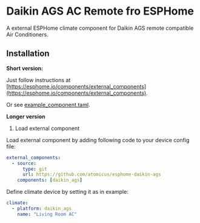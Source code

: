 # Daikin AGS AC Remote fro ESPHome

A external ESPHome climate component for Daikin AGS remote compatible Air Conditioners.

## Installation

**Short version:**

Just follow instructions at [https://esphome.io/components/external_components](https://esphome.io/components/external_components).

Or see [example_component.taml](example).

**Longer version**

1. Load external component

Load external component by adding following code to your device config file:

```yaml
external_components:
  - source:
      type: git
      url: https://github.com/atomicus/esphome-daikin-ags
    components: [daikin_ags]
```

Define climate device by setting it as in example:

```yaml
climate:
  - platform: daikin_ags
    name: "Living Room AC"
```
